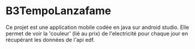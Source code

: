 # B3TempoLanzafame

Ce projet est une application mobile codée en java sur android studio. Elle permet de voir la 'couleur' (lié au prix) de l'electricité pour chaque jour en récupérant les données de l'api edf.
